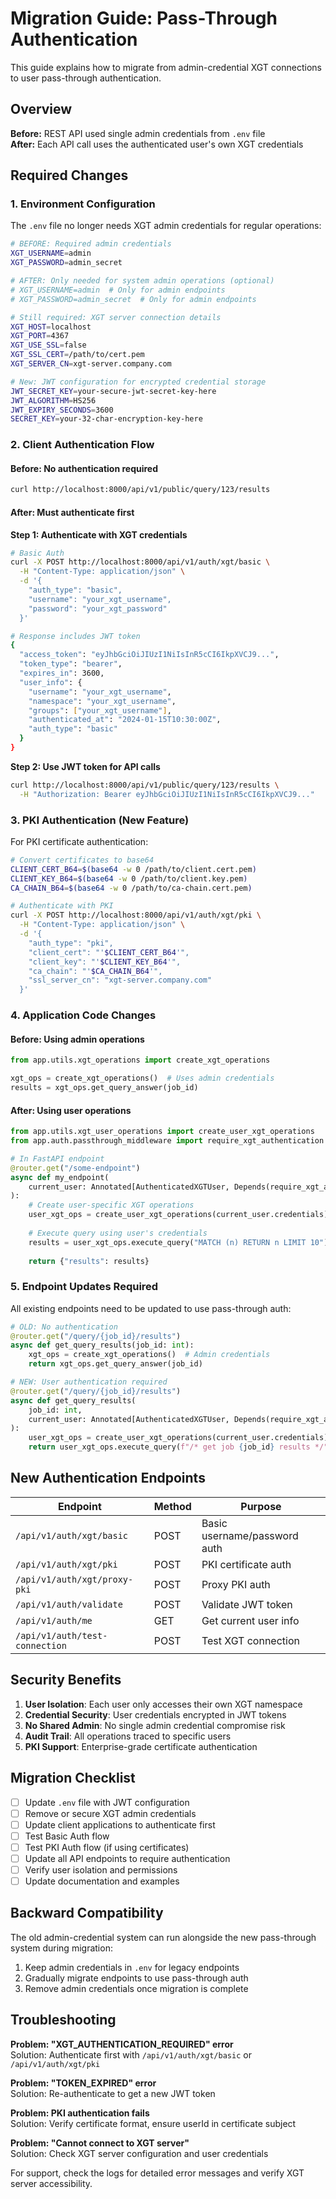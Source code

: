 # Migration Guide: Pass-Through Authentication

This guide explains how to migrate from admin-credential XGT connections to user pass-through authentication.

## Overview

**Before:** REST API used single admin credentials from `.env` file  
**After:** Each API call uses the authenticated user's own XGT credentials

## Required Changes

### 1. Environment Configuration

The `.env` file no longer needs XGT admin credentials for regular operations:

```bash
# BEFORE: Required admin credentials
XGT_USERNAME=admin
XGT_PASSWORD=admin_secret

# AFTER: Only needed for system admin operations (optional)
# XGT_USERNAME=admin  # Only for admin endpoints
# XGT_PASSWORD=admin_secret  # Only for admin endpoints

# Still required: XGT server connection details
XGT_HOST=localhost
XGT_PORT=4367
XGT_USE_SSL=false
XGT_SSL_CERT=/path/to/cert.pem
XGT_SERVER_CN=xgt-server.company.com

# New: JWT configuration for encrypted credential storage
JWT_SECRET_KEY=your-secure-jwt-secret-key-here
JWT_ALGORITHM=HS256
JWT_EXPIRY_SECONDS=3600
SECRET_KEY=your-32-char-encryption-key-here
```

### 2. Client Authentication Flow

#### Before: No authentication required
```bash
curl http://localhost:8000/api/v1/public/query/123/results
```

#### After: Must authenticate first

**Step 1: Authenticate with XGT credentials**
```bash
# Basic Auth
curl -X POST http://localhost:8000/api/v1/auth/xgt/basic \
  -H "Content-Type: application/json" \
  -d '{
    "auth_type": "basic",
    "username": "your_xgt_username", 
    "password": "your_xgt_password"
  }'

# Response includes JWT token
{
  "access_token": "eyJhbGciOiJIUzI1NiIsInR5cCI6IkpXVCJ9...",
  "token_type": "bearer",
  "expires_in": 3600,
  "user_info": {
    "username": "your_xgt_username",
    "namespace": "your_xgt_username",
    "groups": ["your_xgt_username"],
    "authenticated_at": "2024-01-15T10:30:00Z",
    "auth_type": "basic"
  }
}
```

**Step 2: Use JWT token for API calls**
```bash
curl http://localhost:8000/api/v1/public/query/123/results \
  -H "Authorization: Bearer eyJhbGciOiJIUzI1NiIsInR5cCI6IkpXVCJ9..."
```

### 3. PKI Authentication (New Feature)

For PKI certificate authentication:

```bash
# Convert certificates to base64
CLIENT_CERT_B64=$(base64 -w 0 /path/to/client.cert.pem)
CLIENT_KEY_B64=$(base64 -w 0 /path/to/client.key.pem)
CA_CHAIN_B64=$(base64 -w 0 /path/to/ca-chain.cert.pem)

# Authenticate with PKI
curl -X POST http://localhost:8000/api/v1/auth/xgt/pki \
  -H "Content-Type: application/json" \
  -d '{
    "auth_type": "pki",
    "client_cert": "'$CLIENT_CERT_B64'",
    "client_key": "'$CLIENT_KEY_B64'", 
    "ca_chain": "'$CA_CHAIN_B64'",
    "ssl_server_cn": "xgt-server.company.com"
  }'
```

### 4. Application Code Changes

#### Before: Using admin operations
```python
from app.utils.xgt_operations import create_xgt_operations

xgt_ops = create_xgt_operations()  # Uses admin credentials
results = xgt_ops.get_query_answer(job_id)
```

#### After: Using user operations
```python
from app.utils.xgt_user_operations import create_user_xgt_operations
from app.auth.passthrough_middleware import require_xgt_authentication

# In FastAPI endpoint
@router.get("/some-endpoint")
async def my_endpoint(
    current_user: Annotated[AuthenticatedXGTUser, Depends(require_xgt_authentication)]
):
    # Create user-specific XGT operations
    user_xgt_ops = create_user_xgt_operations(current_user.credentials)
    
    # Execute query using user's credentials
    results = user_xgt_ops.execute_query("MATCH (n) RETURN n LIMIT 10")
    
    return {"results": results}
```

### 5. Endpoint Updates Required

All existing endpoints need to be updated to use pass-through auth:

```python
# OLD: No authentication
@router.get("/query/{job_id}/results")
async def get_query_results(job_id: int):
    xgt_ops = create_xgt_operations()  # Admin credentials
    return xgt_ops.get_query_answer(job_id)

# NEW: User authentication required  
@router.get("/query/{job_id}/results")
async def get_query_results(
    job_id: int,
    current_user: Annotated[AuthenticatedXGTUser, Depends(require_xgt_authentication)]
):
    user_xgt_ops = create_user_xgt_operations(current_user.credentials)
    return user_xgt_ops.execute_query(f"/* get job {job_id} results */")
```

## New Authentication Endpoints

| Endpoint | Method | Purpose |
|----------|--------|---------|
| `/api/v1/auth/xgt/basic` | POST | Basic username/password auth |
| `/api/v1/auth/xgt/pki` | POST | PKI certificate auth |
| `/api/v1/auth/xgt/proxy-pki` | POST | Proxy PKI auth |
| `/api/v1/auth/validate` | POST | Validate JWT token |
| `/api/v1/auth/me` | GET | Get current user info |
| `/api/v1/auth/test-connection` | POST | Test XGT connection |

## Security Benefits

1. **User Isolation**: Each user only accesses their own XGT namespace
2. **Credential Security**: User credentials encrypted in JWT tokens
3. **No Shared Admin**: No single admin credential compromise risk
4. **Audit Trail**: All operations traced to specific users
5. **PKI Support**: Enterprise-grade certificate authentication

## Migration Checklist

- [ ] Update `.env` file with JWT configuration
- [ ] Remove or secure XGT admin credentials
- [ ] Update client applications to authenticate first
- [ ] Test Basic Auth flow
- [ ] Test PKI Auth flow (if using certificates)
- [ ] Update all API endpoints to require authentication
- [ ] Verify user isolation and permissions
- [ ] Update documentation and examples

## Backward Compatibility

The old admin-credential system can run alongside the new pass-through system during migration:

1. Keep admin credentials in `.env` for legacy endpoints
2. Gradually migrate endpoints to use pass-through auth
3. Remove admin credentials once migration is complete

## Troubleshooting

**Problem: "XGT_AUTHENTICATION_REQUIRED" error**  
Solution: Authenticate first with `/api/v1/auth/xgt/basic` or `/api/v1/auth/xgt/pki`

**Problem: "TOKEN_EXPIRED" error**  
Solution: Re-authenticate to get a new JWT token

**Problem: PKI authentication fails**  
Solution: Verify certificate format, ensure userId in certificate subject

**Problem: "Cannot connect to XGT server"**  
Solution: Check XGT server configuration and user credentials

For support, check the logs for detailed error messages and verify XGT server accessibility.
